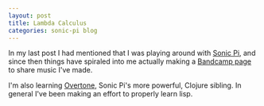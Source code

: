```yaml
---
layout: post
title: Lambda Calculus
categories: sonic-pi blog
---
```


In my last post I had mentioned that I was playing around with [Sonic Pi](http://sonic-pi.net/), and since then things have spiraled into me actually making a [Bandcamp page](https://lambdacalculus.bandcamp.com/) to share music I've made. 

I'm also learning [Overtone](http://overtone.github.io/), Sonic Pi's more powerful, Clojure sibling. In general I've been making an effort to properly learn lisp.